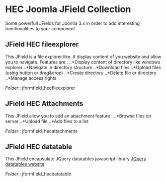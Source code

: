 # HEC Joomla JField Collection
Some powerfull JFields for Joomla 3.x in order to add interesting functionalities to your component


 ## JField HEC fileexplorer 
This JField is a file explorer like. It display content of you website and allow you to navigate.
Features are :
..*Display content of directory like windows explorer
..*Navigate in directory structure
..*Download files
..*Upload files (using button or drag&drop)
..*Create directory
..*Delete file or directory
..*Manage access rights

_Folder_ : jformfield_hecfileexplorer

## JField HEC Attachments
This JField allow you to add an attachment feature :
..*Browse files on server
..*Upload file
..*Add files to a list

_Folder_ : jformfield_hecattachments

## JField HEC datatable 
This JField encapsulate JQuery datatables javascript library [JQuery datatables website](https://datatables.net/)

_Folder_ : jformfield_hecdatatable

    

